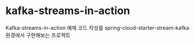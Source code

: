 # kafka-streams-in-action
Kafka-streams-in-action 예제 코드 작성를 spring-cloud-starter-stream-kafka 환경에서 구현해보는 프로젝트